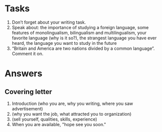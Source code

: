 # Tasks
1. Don’t forget about your writing task.
2. Speak about: the importance of studying a foreign language, some features of monolingualism, bilingualism and multilingualism, your favorite language (why is it so?), the strangest language you have ever heard, the language you want  to study in the future
3. “Britain and America are two nations divided by a common language”. Comment it on.
# Answers
## Covering letter
1. Introduction (who you are, why you writing, where you saw advertisement)
2. (why you want the job, what attracted you to organization)
3. (sell yourself, qualities, skills, experience)
4. When you are available, "hope see you soon."
